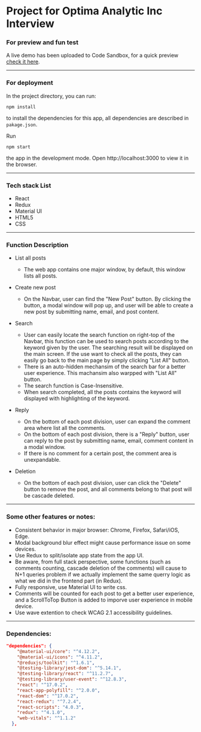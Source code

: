 # Project for Optima Analytic Inc Interview 

### For preview and fun test
A live demo has been uploaded to Code Sandbox, for a quick preview [check it here](https://52bf8.csb.app/).

---
### For deployment
In the project directory, you can run:
```
npm install
```
to install the dependencies for this app, all dependencies are described in `pakage.json`.


Run
```
npm start
```
the app in the development mode.
Open http://localhost:3000 to view it in the browser.

---
### Tech stack List
- React
- Redux
- Material UI
- HTML5
- CSS


---
### Function Description

- List all posts
  - The web app contains one major window, by default, this window lists all posts. 

- Create new post
  - On the Navbar, user can find the "New Post" button. By clicking the button, a modal window will pop up, and user will be able to create a new post by submitting name, email, and post content.


- Search
  - User can easily locate the search function on right-top of the Navbar, this function can be used to search posts according to the keyword given by the user. The searching result will be displayed on the main screen. If the use want to check all the posts, they can easily go back to the main page by simply clicking "List All" button. 
  - There is an auto-hidden mechansim of the search bar for a better user experience. This machansim also warpped with "List All" button.
  - The search function is Case-Insensitive.
  - When search completed, all the posts contains the keyword will displayed with highlighting of the keyword.

- Reply
  - On the bottom of each post division, user can expand the comment area where list all the comments.
  - On the bottom of each post division, there is a "Reply" button, user can reply to the post by submitting name, email, comment content in a modal window.
  - If there is no comment for a certain post, the comment area is unexpandable. 

- Deletion
  - On the bottom of each post division, user can click the "Delete" button to remove the post, and all comments belong to that post will be cascade deleted.


---
### Some other features or notes:
- Consistent behavior in major browser: Chrome, Firefox, Safari/iOS, Edge.
- Modal background blur effect might cause performance issue on some devices.
- Use Redux to split/isolate app state from the app UI.
- Be aware, from full stack perspective, some functions (such as comments counting, cascade deletion of the comments) will cause to N+1 queries problem if we actually implement the same querry logic as what we did in the frontend part (in Redux). 
- Fully responsive, use Material UI to write css.
- Comments will be counted for each post to get a better user experience, and a ScrollToTop Button is added to imporve user experience in mobile device.
- Use wave extention to check WCAG 2.1 accessibility guidelines.


---
### Dependencies:
```JSON
"dependencies": {
    "@material-ui/core": "^4.12.2",
    "@material-ui/icons": "^4.11.2",
    "@reduxjs/toolkit": "^1.6.1",
    "@testing-library/jest-dom": "^5.14.1",
    "@testing-library/react": "^11.2.7",
    "@testing-library/user-event": "^12.8.3",
    "react": "^17.0.2",
    "react-app-polyfill": "^2.0.0",
    "react-dom": "^17.0.2",
    "react-redux": "^7.2.4",
    "react-scripts": "4.0.3",
    "redux": "^4.1.0",
    "web-vitals": "^1.1.2"
  },
```
